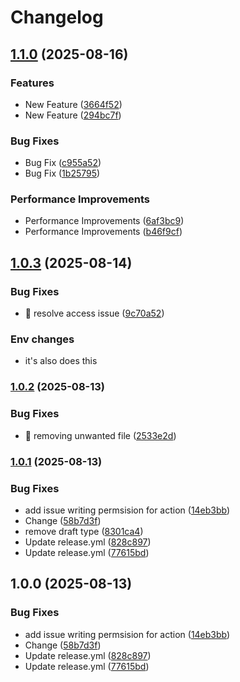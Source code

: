 # Changelog

## [1.1.0](https://github.com/SandeepOCT/reactive-spring/compare/v1.0.3...v1.1.0) (2025-08-16)


### Features

* New Feature ([3664f52](https://github.com/SandeepOCT/reactive-spring/commit/3664f523e74b826021e335c9330dec5328f6f4f1))
* New Feature ([294bc7f](https://github.com/SandeepOCT/reactive-spring/commit/294bc7f35b81fa2d206992a495035d49223b4e91))


### Bug Fixes

* Bug Fix ([c955a52](https://github.com/SandeepOCT/reactive-spring/commit/c955a52ac9fd001f45cdaf8b0e946e8e07e4839f))
* Bug Fix ([1b25795](https://github.com/SandeepOCT/reactive-spring/commit/1b2579566b51e21a3b928e91bc3799814f4d9fb8))


### Performance Improvements

* Performance Improvements ([6af3bc9](https://github.com/SandeepOCT/reactive-spring/commit/6af3bc9846ec4876a409370acb04dd5a5491a165))
* Performance Improvements ([b46f9cf](https://github.com/SandeepOCT/reactive-spring/commit/b46f9cf5e8a0a9d117120bf54071fa90ab2d4e67))

## [1.0.3](https://github.com/SandeepOCT/reactive-spring/compare/v1.0.2...v1.0.3) (2025-08-14)


### Bug Fixes

* 🐛 resolve access issue ([9c70a52](https://github.com/SandeepOCT/reactive-spring/commit/9c70a52d0d63d948c02ec87ec26d983df5adcc9a))

### Env changes
- it's also does this

### [1.0.2](https://github.com/SandeepOCT/reactive-spring/compare/v1.0.1...v1.0.2) (2025-08-13)


### Bug Fixes

* 🐛 removing unwanted file ([2533e2d](https://github.com/SandeepOCT/reactive-spring/commit/2533e2d376a33cfb356b24f096dd9f2a5d36983d))

### [1.0.1](https://github.com/SandeepOCT/reactive-spring/compare/v1.0.0...v1.0.1) (2025-08-13)


### Bug Fixes

* add issue writing permsision for action ([14eb3bb](https://github.com/SandeepOCT/reactive-spring/commit/14eb3bb12b5cce084f0e8aaeff82ce85f0abe306))
* Change ([58b7d3f](https://github.com/SandeepOCT/reactive-spring/commit/58b7d3fe1ee77784c643d31498423166af3e3c45))
* remove draft type ([8301ca4](https://github.com/SandeepOCT/reactive-spring/commit/8301ca4723cf425285635bc8a3a00bb8fe0d05a0))
* Update release.yml ([828c897](https://github.com/SandeepOCT/reactive-spring/commit/828c89764a3930cf97fea5b9fa9e7e58d49a5e21))
* Update release.yml ([77615bd](https://github.com/SandeepOCT/reactive-spring/commit/77615bd68bfb343aaf2b014bce5dede5a6ef0e9a))

## 1.0.0 (2025-08-13)


### Bug Fixes

* add issue writing permsision for action ([14eb3bb](https://github.com/SandeepOCT/reactive-spring/commit/14eb3bb12b5cce084f0e8aaeff82ce85f0abe306))
* Change ([58b7d3f](https://github.com/SandeepOCT/reactive-spring/commit/58b7d3fe1ee77784c643d31498423166af3e3c45))
* Update release.yml ([828c897](https://github.com/SandeepOCT/reactive-spring/commit/828c89764a3930cf97fea5b9fa9e7e58d49a5e21))
* Update release.yml ([77615bd](https://github.com/SandeepOCT/reactive-spring/commit/77615bd68bfb343aaf2b014bce5dede5a6ef0e9a))
